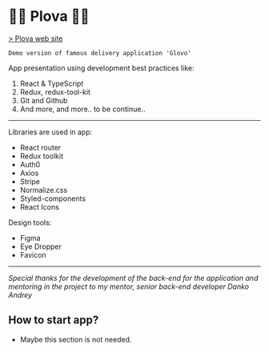 # 🚴‍♀️ Plova 🚴‍♂️

[> Plova web site](http://nodeca.github.io/pica/demo/ "title text!")

```
Demo version of famous delivery application 'Glovo'
```

App presentation using development best practices like:

1. React & TypeScript
2. Redux, redux-tool-kit
3. Git and Github
4. And more, and more.. to be continue..

---

Libraries are used in app:

- React router
- Redux toolkit
- Auth0
- Axios
- Stripe
- Normalize.css
- Styled-components
- React Icons

Design tools:

- Figma
- Eye Dropper
- Favicon

---

_Special thanks for the development of the back-end for the application and mentoring in the project to my mentor, senior back-end developer Danko Andrey_

## How to start app?

- Maybe this section is not needed.
